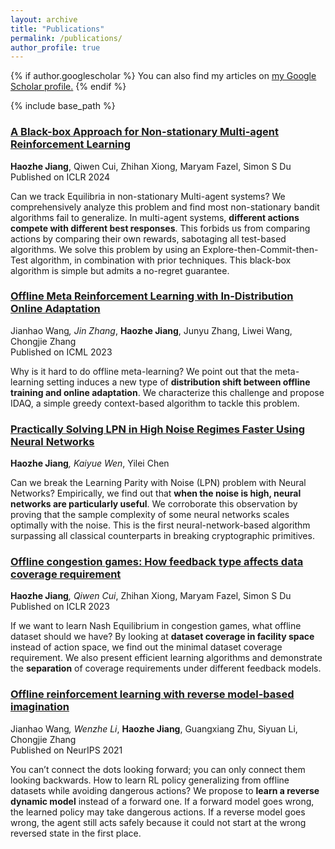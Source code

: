 ```yaml
---
layout: archive
title: "Publications"
permalink: /publications/
author_profile: true
---
```


{% if author.googlescholar %}
  You can also find my articles on <u><a href="{{author.googlescholar}}">my Google Scholar profile</a>.</u>
{% endif %}

{% include base_path %}

### [A Black-box Approach for Non-stationary Multi-agent Reinforcement Learning](https://arxiv.org/pdf/2306.07465.pdf)  
**Haozhe Jiang**, Qiwen Cui, Zhihan Xiong, Maryam Fazel, Simon S Du
Published on ICLR 2024

Can we track Equilibria in non-stationary Multi-agent systems? We comprehensively analyze this problem and find most non-stationary bandit algorithms fail to generalize. In multi-agent systems, **different actions compete with different best responses**. This forbids us from comparing actions by comparing their own rewards, sabotaging all test-based algorithms. We solve this problem by using an Explore-then-Commit-then-Test algorithm, in combination with prior techniques. This black-box algorithm is simple but admits a no-regret guarantee.

### [Offline Meta Reinforcement Learning with In-Distribution Online Adaptation](https://arxiv.org/pdf/2305.19529.pdf)  
Jianhao Wang<sup>*</sup>, Jin Zhang<sup>*</sup>, **Haozhe Jiang**, Junyu Zhang, Liwei Wang, Chongjie Zhang  
Published on ICML 2023

Why is it hard to do offline meta-learning? We point out that the meta-learning setting induces a new type of **distribution shift between offline training and online adaptation**. We characterize this challenge and propose IDAQ, a simple greedy context-based algorithm to tackle this problem.

### [Practically Solving LPN in High Noise Regimes Faster Using Neural Networks](https://arxiv.org/pdf/2303.07987.pdf)  
**Haozhe Jiang**<sup>*</sup>, Kaiyue Wen<sup>*</sup>, Yilei Chen

Can we break the Learning Parity with Noise (LPN) problem with Neural Networks? Empirically, we find out that **when the noise is high, neural networks are particularly useful**. We corroborate this observation by proving that the sample complexity of some neural networks scales optimally with the noise. This is the first neural-network-based algorithm surpassing all classical counterparts in breaking cryptographic primitives.

### [Offline congestion games: How feedback type affects data coverage requirement](https://arxiv.org/pdf/2210.13396.pdf)  
**Haozhe Jiang**<sup>*</sup>, Qiwen Cui<sup>*</sup>, Zhihan Xiong, Maryam Fazel, Simon S Du  
Published on ICLR 2023

If we want to learn Nash Equilibrium in congestion games, what offline dataset should we have? By looking at **dataset coverage in facility space** instead of action space, we find out the minimal dataset coverage requirement. We also present efficient learning algorithms and demonstrate the **separation** of coverage requirements under different feedback models.

### [Offline reinforcement learning with reverse model-based imagination](https://proceedings.neurips.cc/paper_files/paper/2021/file/f5e647292cc4e1064968ca62bebe7e47-Paper.pdf)  
Jianhao Wang<sup>*</sup>, Wenzhe Li<sup>*</sup>, **Haozhe Jiang**, Guangxiang Zhu, Siyuan Li, Chongjie Zhang  
Published on NeurIPS 2021  

You can’t connect the dots looking forward; you can only connect them looking backwards. How to learn RL policy generalizing from offline datasets while avoiding dangerous actions? We propose to **learn a reverse dynamic model** instead of a forward one. If a forward model goes wrong, the learned policy may take dangerous actions. If a reverse model goes wrong, the agent still acts safely because it could not start at the wrong reversed state in the first place.
